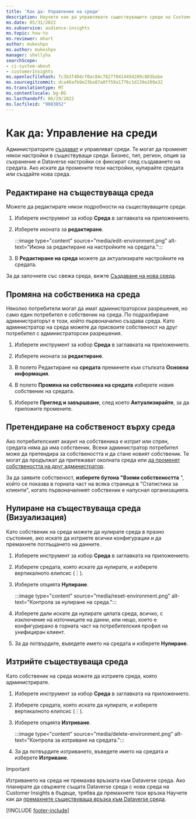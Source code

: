 ```yaml
---
title: 'Как да: Управление на среди'
description: Научете как да управлявате съществуващите среди на Customer Insights като администратор."
ms.date: 05/31/2022
ms.subservice: audience-insights
ms.topic: how-to
ms.reviewer: mhart
author: mukeshpo
ms.author: mukeshpo
manager: shellyha
searchScope:
- ci-system-about
- customerInsights
ms.openlocfilehash: fc3b3f404cf0ac84c782778414494289c803babe
ms.sourcegitcommit: dca46afb9e23ba87a0ff59a1776c1d139e209a32
ms.translationtype: MT
ms.contentlocale: bg-BG
ms.lasthandoff: 06/29/2022
ms.locfileid: "9083052"
---
```

# <a name="how-to-manage-environments"></a>Как да: Управление на среди

Администраторите [създават](create-environment.md) и управляват среди. Те могат да променят някои настройки в съществуващи среди. Бизнес, тип, регион, опция за съхранение и Dataverse настройки се фиксират след създаването на средата. Ако искате да промените тези настройки, нулирайте средата или създайте нова среда.

## <a name="edit-an-existing-environment"></a>Редактиране на съществуваща среда

Можете да редактирате някои подробности на съществуващите среди.

1. Изберете инструмент за избор **Среда** в заглавката на приложението.

1. Изберете иконата за **редактиране**.

   :::image type="content" source="media/edit-environment.png" alt-text="Икона за редактиране на настройките на средата.":::

1. В **Редактиране на среда** можете да актуализирате настройките на средата.

За да започнете със свежа среда, вижте [Създаване на нова среда](create-environment.md).

## <a name="change-the-owner-of-an-environment"></a>Промяна на собственика на среда

Няколко потребители могат да имат администраторски разрешения, но само един потребител е собственик на среда. По подразбиране администраторът е този, който първоначално създава среда. Като администратор на среда можете да присвоите собственост на друг потребител с администраторски разрешения.

1. Изберете инструмент за избор **Среда** в заглавката на приложението.

1. Изберете иконата за **редактиране**.

1. В полето Редактиране на **средата** преминете към стъпката **Основна информация**.

1. В полето **Промяна на собственика на средата** изберете новия собственик на средата.  

1. Изберете **Преглед и завършване**, след което **Актуализирайте**, за да приложите промените.

## <a name="claim-ownership-of-an-environment"></a>Претендиране на собственост върху среда

Ако потребителският акаунт на собственика е изтрит или спрян, средата няма да има собственик. Всеки администратор потребител може да претендира за собствеността и да стане новият собственик. Те могат да продължат да притежават околната среда или [да променят собствеността на друг администратор](#change-the-owner-of-an-environment).

За да заявите собственост, **изберете бутона "Вземи собствеността** ", който се показва в горната част на всяка страница в "Статистика за клиенти", когато първоначалният собственик е напуснал организацията.

## <a name="reset-an-existing-environment-preview"></a>Нулиране на съществуваща среда (Визуализация)

Като собственик на среда можете да нулирате среда в празно състояние, ако искате да изтриете всички конфигурации и да премахнете поглъщането на данните.

1. Изберете инструмент за избор **Среда** в заглавката на приложението.

1. Изберете средата, която искате да нулирате, и изберете вертикалното елипсис (&vellip;).

1. Изберете опцията **Нулиране**.

   :::image type="content" source="media/reset-environment.png" alt-text="Контрола за нулиране на среда.":::

1. Изберете дали искате да нулирате цялата среда, всичко, с изключение на източниците на данни, или нещо, което е конфигурирано в горната част на потребителския профил на унифициран клиент.

1. За да потвърдите, въведете името на средата и изберете **Нулиране**.

## <a name="delete-an-existing-environment"></a>Изтрийте съществуваща среда

Като собственик на среда можете да изтриете среда, която администрирате.

1. Изберете инструмент за избор **Среда** в заглавката на приложението.

1. Изберете средата, която искате да нулирате, и изберете вертикалното елипсис (&vellip;). 

1. Изберете опцията **Изтриване**.

   :::image type="content" source="media/delete-environment.png" alt-text="Контрола за изтриване на средата.":::

1. За да потвърдите изтриването, въведете името на средата и изберете **Изтриване**.

> [!IMPORTANT]
> Изтриването на среда не премахва връзката към Dataverse среда. Ако планирате да свържете същата Dataverse среда с нова среда на Customer Insights в бъдеще, трябва да премахнете тази връзка Научете как да [премахнете съществуваща връзка към Dataverse среда](customer-insights-dataverse.md#remove-an-existing-connection-to-a-dataverse-environment).

[!INCLUDE [footer-include](includes/footer-banner.md)]

